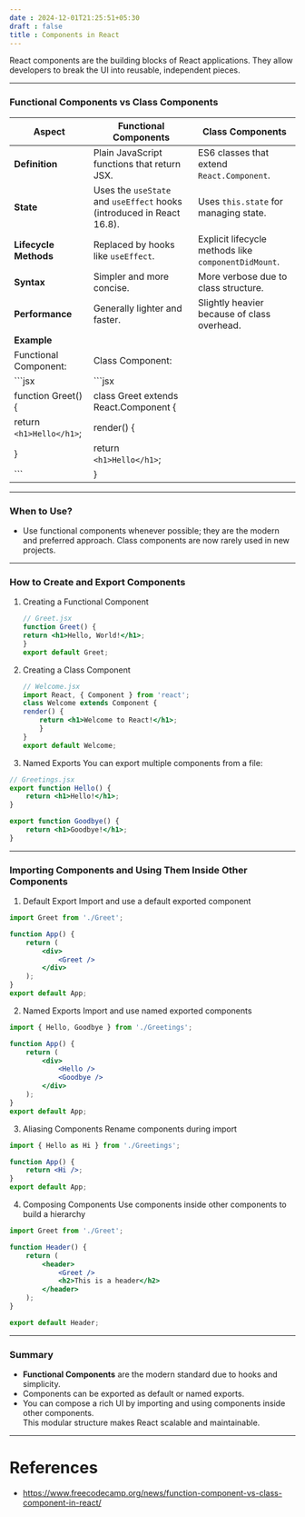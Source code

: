 ```yaml
---
date : 2024-12-01T21:25:51+05:30
draft : false
title : Components in React
---
```


React components are the building blocks of React applications. They allow developers to break the UI into reusable, independent pieces.

---
### Functional Components vs Class Components

| **Aspect**               | **Functional Components**                                             | **Class Components**                                 |
| ------------------------ | --------------------------------------------------------------------- | ---------------------------------------------------- |
| **Definition**           | Plain JavaScript functions that return JSX.                           | ES6 classes that extend `React.Component`.           |
| **State**                | Uses the `useState` and `useEffect` hooks (introduced in React 16.8). | Uses `this.state` for managing state.                |
| **Lifecycle Methods**    | Replaced by hooks like `useEffect`.                                   | Explicit lifecycle methods like `componentDidMount`. |
| **Syntax**               | Simpler and more concise.                                             | More verbose due to class structure.                 |
| **Performance**          | Generally lighter and faster.                                         | Slightly heavier because of class overhead.          |
| **Example**              |                                                                       |                                                      |
| Functional Component:    | Class Component:                                                      |                                                      |
| ```jsx                   | ```jsx                                                                |                                                      |
| function Greet() {       | class Greet extends React.Component {                                 |                                                      |
| return `<h1>Hello</h1>`; | render() {                                                            |                                                      |
| }                        | return `<h1>Hello</h1>`;                                              |                                                      |
| ```                      | }                                                                     |                                                      |

---
### When to Use?

- Use functional components whenever possible; they are the modern and preferred approach. Class components are now rarely used in new projects.

---
### How to Create and Export Components

1. Creating a Functional Component
	```jsx
	// Greet.jsx
	function Greet() {
    return <h1>Hello, World!</h1>;
	}
	export default Greet;
	```
	
2. Creating a Class Component
	```jsx
	// Welcome.jsx
	import React, { Component } from 'react';
	class Welcome extends Component {
    render() {
        return <h1>Welcome to React!</h1>;
	    }
	}
	export default Welcome;
	```

3. Named Exports
	You can export multiple components from a file:
```jsx
// Greetings.jsx
export function Hello() {
    return <h1>Hello!</h1>;
}

export function Goodbye() {
    return <h1>Goodbye!</h1>;
}

```

---
### Importing Components and Using Them Inside Other Components

1. Default Export
	Import and use a default exported component
```jsx
import Greet from './Greet';

function App() {
    return (
        <div>
            <Greet />
        </div>
    );
}
export default App;

```

2. Named Exports
	Import and use named exported components
```jsx
import { Hello, Goodbye } from './Greetings';

function App() {
    return (
        <div>
            <Hello />
            <Goodbye />
        </div>
    );
}
export default App;
```

3. Aliasing Components
	Rename components during import
```jsx
import { Hello as Hi } from './Greetings';

function App() {
    return <Hi />;
}
export default App;
```

4. Composing Components
	Use components inside other components to build a hierarchy
```jsx
import Greet from './Greet';

function Header() {
    return (
        <header>
            <Greet />
            <h2>This is a header</h2>
        </header>
    );
}

export default Header;
```

---
### Summary

- **Functional Components** are the modern standard due to hooks and simplicity.
- Components can be exported as default or named exports.
- You can compose a rich UI by importing and using components inside other components.  
    This modular structure makes React scalable and maintainable.

---
# References

- https://www.freecodecamp.org/news/function-component-vs-class-component-in-react/